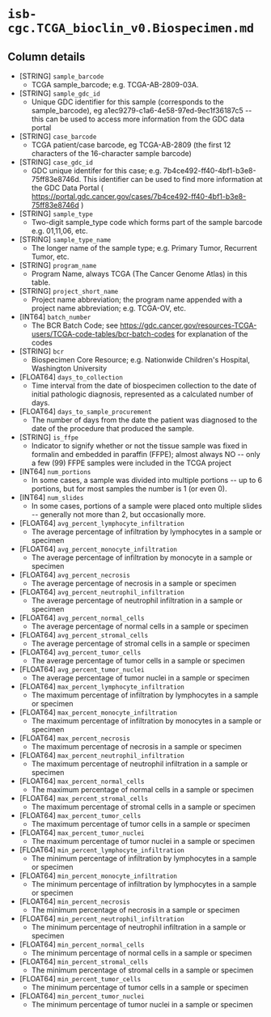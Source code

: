 # `isb-cgc.TCGA_bioclin_v0.Biospecimen.md`

## Column details

* [STRING]    `sample_barcode`
  - TCGA sample_barcode; e.g. TCGA-AB-2809-03A.
* [STRING]    `sample_gdc_id`
  - Unique GDC identifier for this sample (corresponds to the sample_barcode), eg a1ec9279-c1a6-4e58-97ed-9ec1f36187c5  --  this can be used to access more information from the GDC data portal
* [STRING]    `case_barcode`
  - TCGA patient/case barcode, eg TCGA-AB-2809 (the first 12 characters of the 16-character sample barcode)
* [STRING]    `case_gdc_id`
  - GDC unique identifer for this case; e.g. 7b4ce492-ff40-4bf1-b3e8-75ff83e8746d. This identifier can be used to find more information at the GDC Data Portal ( https://portal.gdc.cancer.gov/cases/7b4ce492-ff40-4bf1-b3e8-75ff83e8746d )
* [STRING]    `sample_type`
  - Two-digit sample_type code which forms part of the sample barcode e.g. 01,11,06, etc.
* [STRING]    `sample_type_name`
  - The longer name of the sample type; e.g. Primary Tumor, Recurrent Tumor, etc.
* [STRING]    `program_name`
  - Program Name, always TCGA (The Cancer Genome Atlas) in this table.
* [STRING]    `project_short_name`
  - Project name abbreviation; the program name appended with a project name abbreviation; e.g. TCGA-OV, etc.
* [INT64]    `batch_number`
  - The BCR Batch Code; see https://gdc.cancer.gov/resources-TCGA-users/TCGA-code-tables/bcr-batch-codes for explanation of the codes
* [STRING]    `bcr`
  - Biospecimen Core Resource; e.g. Nationwide Children's Hospital, Washington University
* [FLOAT64]    `days_to_collection`
  - Time interval from the date of biospecimen collection to the date of initial pathologic diagnosis, represented as a calculated number of days.
* [FLOAT64]    `days_to_sample_procurement`
  - The number of days from the date the patient was diagnosed to the date of the procedure that produced the sample.
* [STRING]    `is_ffpe`
  - Indicator to signify whether or not the tissue sample was fixed in formalin and embedded in paraffin (FFPE); almost always NO -- only a few (99) FFPE samples were included in the TCGA project
* [INT64]    `num_portions`
  - In some cases, a sample was divided into multiple portions -- up to 6 portions, but for most samples the number is 1 (or even 0).
* [INT64]    `num_slides`
  - In some cases, portions of a sample were placed onto multiple slides -- generally not more than 2, but occasionally more.
* [FLOAT64]    `avg_percent_lymphocyte_infiltration`
  - The average percentage of infiltration by lymphocytes in a sample or specimen
* [FLOAT64]    `avg_percent_monocyte_infiltration`
  - The average percentage of infiltration by monocyte in a sample or specimen
* [FLOAT64]    `avg_percent_necrosis`
  - The average percentage of necrosis in a sample or specimen
* [FLOAT64]    `avg_percent_neutrophil_infiltration`
  - The average percentage of neutrophil infiltration in a sample or specimen
* [FLOAT64]    `avg_percent_normal_cells`
  - The average percentage of normal cells in a sample or specimen
* [FLOAT64]    `avg_percent_stromal_cells`
  - The average percentage of stromal cells in a sample or specimen
* [FLOAT64]    `avg_percent_tumor_cells`
  - The average percentage of tumor cells in a sample or specimen
* [FLOAT64]    `avg_percent_tumor_nuclei`
  - The average percentage of tumor nuclei in a sample or specimen
* [FLOAT64]    `max_percent_lymphocyte_infiltration`
  - The maximum percentage of infiltration by lymphocytes in a sample or specimen
* [FLOAT64]    `max_percent_monocyte_infiltration`
  - The maximum percentage of infiltration by monocytes in a sample or specimen
* [FLOAT64]    `max_percent_necrosis`
  - The maximum percentage of necrosis in a sample or specimen
* [FLOAT64]    `max_percent_neutrophil_infiltration`
  - The maximum percentage of neutrophil infiltration in a sample or specimen
* [FLOAT64]    `max_percent_normal_cells`
  - The maximum percentage of normal cells in a sample or specimen
* [FLOAT64]    `max_percent_stromal_cells`
  - The maximum percentage of stromal cells in a sample or specimen
* [FLOAT64]    `max_percent_tumor_cells`
  - The maximum percentage of tumor cells in a sample or specimen
* [FLOAT64]    `max_percent_tumor_nuclei`
  - The maximum percentage of tumor nuclei in a sample or specimen
* [FLOAT64]    `min_percent_lymphocyte_infiltration`
  - The minimum percentage of infiltration by lymphocytes in a sample or specimen
* [FLOAT64]    `min_percent_monocyte_infiltration`
  - The minimum percentage of infiltration by lymphocytes in a sample or specimen
* [FLOAT64]    `min_percent_necrosis`
  - The minimum percentage of necrosis in a sample or specimen
* [FLOAT64]    `min_percent_neutrophil_infiltration`
  - The minimum percentage of neutrophil infiltration in a sample or specimen
* [FLOAT64]    `min_percent_normal_cells`
  - The minimum percentage of normal cells in a sample or specimen
* [FLOAT64]    `min_percent_stromal_cells`
  - The minimum percentage of stromal cells in a sample or specimen
* [FLOAT64]    `min_percent_tumor_cells`
  - The minimum percentage of tumor cells in a sample or specimen
* [FLOAT64]    `min_percent_tumor_nuclei`
  - The minimum percentage of tumor nuclei in a sample or specimen

